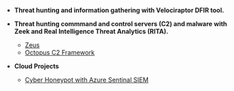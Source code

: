 - <b>Threat hunting and information gathering with Velociraptor DFIR tool.</b>


- <b>Threat hunting commmand and control servers (C2) and malware with Zeek and Real Intelligence Threat Analytics (RITA).</b>
  - [Zeus](https://github.com/Hacosta21/Zeus-Trojan)
  - [Octopus C2 Framework](https://github.com/Hacosta21/Octopus-C2-framework)
    
 - <b>Cloud Projects</b>
   - [Cyber Honeypot with Azure Sentinal SIEM](https://github.com/Hacosta21/Cyber-Honeypot)
  





